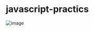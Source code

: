 # javascript-practics
![image](https://github.com/user-attachments/assets/b40cbee8-e845-4014-900a-c675a7d36027)
